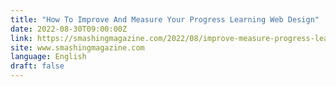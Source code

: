 ```yaml
---
title: "How To Improve And Measure Your Progress Learning Web Design"
date: 2022-08-30T09:00:00Z
link: https://smashingmagazine.com/2022/08/improve-measure-progress-learning-web-design/?utm_medium=RSS&utm_source=news.12bit.vn
site: www.smashingmagazine.com
language: English
draft: false
---
```


